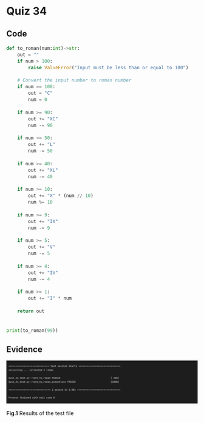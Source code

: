 # Quiz 34
## Code
```.py
def to_roman(num:int)->str:
    out = ""
    if num > 100:
        raise ValueError("Input must be less than or equal to 100")

    # Convert the input number to roman number
    if num == 100:
        out = "C"
        num = 0

    if num >= 90:
        out += "XC"
        num -= 90

    if num >= 50:
        out += "L"
        num -= 50

    if num >= 40:
        out += "XL"
        num -= 40

    if num >= 10:
        out += "X" * (num // 10)
        num %= 10

    if num >= 9:
        out += "IX"
        num -= 9

    if num >= 5:
        out += "V"
        num -= 5

    if num >= 4:
        out += "IV"
        num -= 4

    if num >= 1:
        out += "I" * num

    return out


print(to_roman(99))
```

## Evidence
![](https://github.com/thumulakaru/Unit-3--repo/blob/main/Quizzes/Quiz_034_result.png)

**Fig.1** Results of the test file
